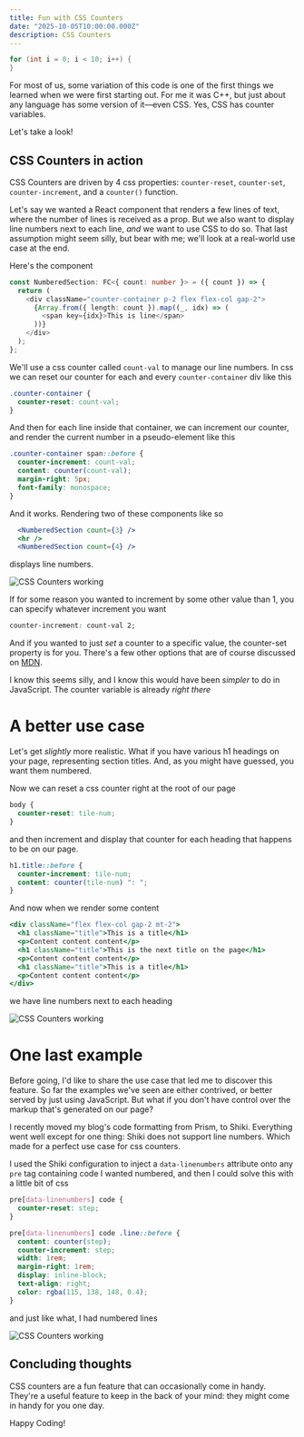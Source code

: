 ```yaml
---
title: Fun with CSS Counters
date: "2025-10-05T10:00:00.000Z"
description: CSS Counters
---
```


```c
for (int i = 0; i < 10; i++) {
}
```

For most of us, some variation of this code is one of the first things we learned when we were first starting out. For me it was C++, but just about any language has some version of it—even CSS. Yes, CSS has counter variables.

Let's take a look!

## CSS Counters in action

CSS Counters are driven by 4 css properties: `counter-reset`, `counter-set`, `counter-increment`, and a `counter()` function.

Let's say we wanted a React component that renders a few lines of text, where the number of lines is received as a prop. But we also want to display line numbers next to each line, _and_ we want to use CSS to do so. That last assumption might seem silly, but bear with me; we'll look at a real-world use case at the end.

Here's the component

```ts
const NumberedSection: FC<{ count: number }> = ({ count }) => {
  return (
    <div className="counter-container p-2 flex flex-col gap-2">
      {Array.from({ length: count }).map((_, idx) => (
        <span key={idx}>This is line</span>
      ))}
    </div>
  );
};
```

We'll use a css counter called `count-val` to manage our line numbers. In css we can reset our counter for each and every `counter-container` div like this

```css
.counter-container {
  counter-reset: count-val;
}
```

And then for each line inside that container, we can increment our counter, and render the current number in a pseudo-element like this

```css
.counter-container span::before {
  counter-increment: count-val;
  content: counter(count-val);
  margin-right: 5px;
  font-family: monospace;
}
```

And it works. Rendering two of these components like so

```jsx
  <NumberedSection count={3} />
  <hr />
  <NumberedSection count={4} />
```

displays line numbers.

![CSS Counters working](/css-counters/img1.png)

If for some reason you wanted to increment by some other value than 1, you can specify whatever increment you want

```css
counter-increment: count-val 2;
```

And if you wanted to just _set_ a counter to a specific value, the counter-set property is for you. There's a few other options that are of course discussed on [MDN](https://developer.mozilla.org/en-US/docs/Web/CSS/CSS_counter_styles/Using_CSS_counters).

I know this seems silly, and I know this would have been _simpler_ to do in JavaScript. The counter variable is already _right there_

# A better use case

Let's get _slightly_ more realistic. What if you have various h1 headings on your page, representing section titles. And, as you might have guessed, you want them numbered.

Now we can reset a css counter right at the root of our page

```css
body {
  counter-reset: tile-num;
}
```

and then increment and display that counter for each heading that happens to be on our page.

```css
h1.title::before {
  counter-increment: tile-num;
  content: counter(tile-num) ": ";
}
```

And now when we render some content

```jsx
<div className="flex flex-col gap-2 mt-2">
  <h1 className="title">This is a title</h1>
  <p>Content content content</p>
  <h1 className="title">This is the next title on the page</h1>
  <p>Content content content</p>
  <h1 className="title">This is a title</h1>
  <p>Content content content</p>
</div>
```

we have line numbers next to each heading

![CSS Counters working](/css-counters/img2.png)

# One last example

Before going, I'd like to share the use case that led me to discover this feature. So far the examples we've seen are either contrived, or better served by just using JavaScript. But what if you don't have control over the markup that's generated on our page?

I recently moved my blog's code formatting from Prism, to Shiki. Everything went well except for one thing: Shiki does not support line numbers. Which made for a perfect use case for css counters.

I used the Shiki configuration to inject a `data-linenumbers` attribute onto any `pre` tag containing code I wanted numbered, and then I could solve this with a little bit of css

```css
pre[data-linenumbers] code {
  counter-reset: step;
}

pre[data-linenumbers] code .line::before {
  content: counter(step);
  counter-increment: step;
  width: 1rem;
  margin-right: 1rem;
  display: inline-block;
  text-align: right;
  color: rgba(115, 138, 148, 0.4);
}
```

and just like what, I had numbered lines

![CSS Counters working](/css-counters/img2.png)

## Concluding thoughts

CSS counters are a fun feature that can occasionally come in handy. They're a useful feature to keep in the back of your mind: they might come in handy for you one day.

Happy Coding!
